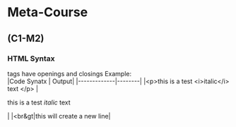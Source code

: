 # Meta-Course

## (C1-M2)

### HTML Syntax

tags have openings and closings
Example: <br>
|Code Synatx | Output|
|-------------|--------|
|&lt;p&gt;this is a test &lt;i&gt;italic&lt;/i&gt; text &lt;/p&gt; | <p>this is a test <i>italic</i> text </p> |
|&lt;br&gt|this will create a new line|




